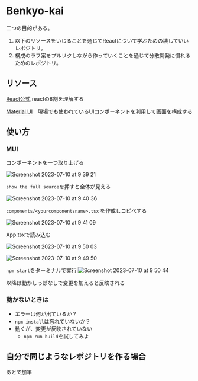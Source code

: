# Benkyo-kai
二つの目的がある。
1. 以下のリソースをいじることを通じてReactについて学ぶための壊していいレポジトリ。
2. 構成のラフ案をプルリクしながら作っていくことを通じて分散開発に慣れるためのレポジトリ。

## リソース
[React公式](https://ja.react.dev/learn) reactの8割を理解する

[Material UI](https://mui.com/material-ui/react-autocomplete/)　現場でも使われているUIコンポーネントを利用して画面を構成する

## 使い方
### MUI
コンポーネントを一つ取り上げる

![Screenshot 2023-07-10 at 9 39 21](https://github.com/Escher-js/benkyo-kai/assets/94701070/67b019df-db41-4422-bf2a-1fc13fcfbdb8)

`show the full source`を押すと全体が見える

![Screenshot 2023-07-10 at 9 40 36](https://github.com/Escher-js/benkyo-kai/assets/94701070/644b996e-cfd1-4614-b70b-72e2c2d29e9c)


`components/<yourcomponentsname>.tsx` を作成しコピペする

![Screenshot 2023-07-10 at 9 41 09](https://github.com/Escher-js/benkyo-kai/assets/94701070/9d863b17-e784-4868-ad2a-95c5f9ee3e9c)

App.tsxで読み込む

![Screenshot 2023-07-10 at 9 50 03](https://github.com/Escher-js/benkyo-kai/assets/94701070/0e95f537-18fc-460c-8bd0-9f29015f0ced)

![Screenshot 2023-07-10 at 9 49 50](https://github.com/Escher-js/benkyo-kai/assets/94701070/9890cf96-a73a-4975-b3bd-92dc10c7ac8d)

`npm start`をターミナルで実行
![Screenshot 2023-07-10 at 9 50 44](https://github.com/Escher-js/benkyo-kai/assets/94701070/3fa41d5b-543e-4d7d-b956-aaec1046e6dd)

以降は動かしっぱなしで変更を加えると反映される

### 動かないときは
- エラーは何が出ているか？
- `npm install`は忘れていないか？
- 動くが、変更が反映されていない
  - `npm run build`を試してみよ

## 自分で同じようなレポジトリを作る場合
あとで加筆
